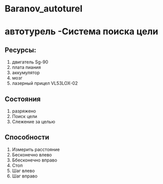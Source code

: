 # Baranov_autoturel
# автотурель -Система поиска цели 
## Ресурсы:
1. двигатель Sg-90
2. плата пиания
3. аккумулятор
4. мозг
5. лазерный прицел VL53LOX-02



## Состояния
1. разряжено
2. Поиск цели
3. Слежение за целью
   
## Способности
1. Измерить расстояние
2. Бесконечно влево
3. Ббесконечно вправо
4. Стоп
5. Шаг влево
6. Шаг вправо


